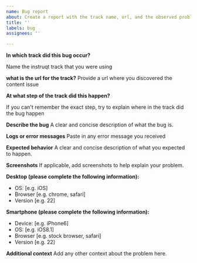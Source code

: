 ```yaml
---
name: Bug report
about: Create a report with the track name, url, and the observed problem
title: ''
labels: bug
assignees: ''

---
```


**In which track did this bug occur?**

Name the instruqt track that you were using

**what is the url for the track?**
Provide a url where you discovered the content issue

**At what step of the track did this happen?**

If you can't remember the exact step, try to explain where in the track did the bug happen

**Describe the bug**
A clear and concise description of what the bug is.

**Logs or error messages**
Paste in any error message you received

**Expected behavior**
A clear and concise description of what you expected to happen.

**Screenshots**
If applicable, add screenshots to help explain your problem.

**Desktop (please complete the following information):**
 - OS: [e.g. iOS]
 - Browser [e.g. chrome, safari]
 - Version [e.g. 22]

**Smartphone (please complete the following information):**
 - Device: [e.g. iPhone6]
 - OS: [e.g. iOS8.1]
 - Browser [e.g. stock browser, safari]
 - Version [e.g. 22]

**Additional context**
Add any other context about the problem here.
